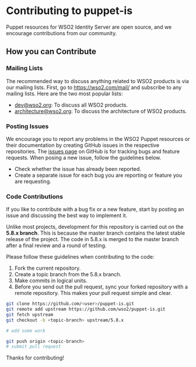 # Contributing to puppet-is

Puppet resources for WSO2 Identity Server are open source, and we encourage contributions from our community.

## How you can Contribute

### Mailing Lists
The recommended way to discuss anything related to WSO2 products is via our mailing lists. First, go to https://wso2.com/mail/ and subscribe to any mailing lists. Here are the two most popular lists:
* dev@wso2.org: To discuss all WSO2 products.
* architecture@wso2.org: To discuss the architecture of WSO2 products.

### Posting Issues
We encourage you to report any problems in the WSO2 Puppet resources or their documentation by creating GitHub issues in the respective repositories. The [issues page](https://github.com/wso2/puppet-is/issues) on GitHub is for tracking bugs and feature requests. When posing a new issue, follow the guidelines below.
* Check whether the issue has already been reported.
* Create a separate issue for each bug you are reporting or feature you are requesting.

### Code Contributions
If you like to contribute with a bug fix or a new feature, start by posting an issue and discussing the best way to implement it. 

Unlike most projects, development for this repository is carried out on the **5.8.x branch**. This is because the master branch contains the latest stable release of the project. The code in 5.8.x is merged to the master branch after a final review and a round of testing.

Please follow these guidelines when contributing to the code:
1. Fork the current repository.
2. Create a topic branch from the 5.8.x branch.
3. Make commits in logical units.
4. Before you send out the pull request, sync your forked repository with a remote repository. This makes your pull request simple and clear.

```bash
git clone https://github.com/<user>/puppet-is.git
git remote add upstream https://github.com/wso2/puppet-is.git
git fetch upstream
git checkout -b <topic-branch> upstream/5.8.x

# add some work

git push origin <topic-branch>
# submit pull request

```

Thanks for contributing!

